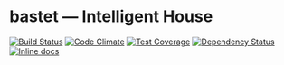 bastet — Intelligent House
===

[![Build Status](https://travis-ci.org/constXife/bastet.svg?branch=master)](https://travis-ci.org/constXife/bastet)
[![Code Climate](https://codeclimate.com/github/constXife/bastet/badges/gpa.svg)](https://codeclimate.com/github/constXife/bastet)
[![Test Coverage](https://codeclimate.com/github/constXife/bastet/badges/coverage.svg)](https://codeclimate.com/github/constXife/bastet/coverage)
[![Dependency Status](https://gemnasium.com/constXife/bastet.svg)](https://gemnasium.com/constXife/bastet)
[![Inline docs](http://inch-ci.org/github/constXife/bastet.png?branch=master)](http://inch-ci.org/github/constXife/bastet)
